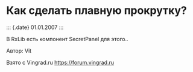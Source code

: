 Как сделать плавную прокрутку?
==============================

::: {.date}
01.01.2007
:::

В RxLib есть компонент SecretPanel для этого..

Автор: Vit

Взято с Vingrad.ru <https://forum.vingrad.ru>

